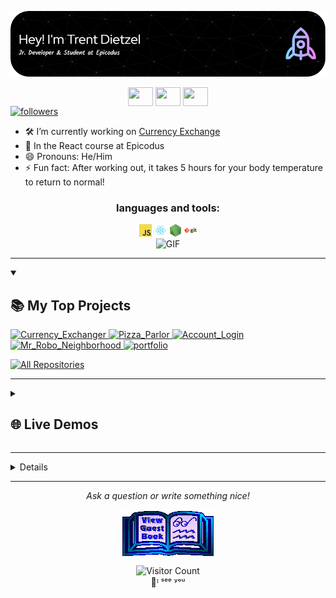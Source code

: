 <!-- Header -->
![Header](./github-header-image.png)

<!-- Follow -->
<div align="center"> 
  <a href="https://www.linkedin.com/in/trentdietzel/" target="blank"><img align="center" src="https://cdn.jsdelivr.net/npm/simple-icons@3.0.1/icons/linkedin.svg" alt="" height="30" width="40"/></a>
    <a href="https://www.discordapp.com/users/imxias" target="blank"><img align="center" src="https://cdn.jsdelivr.net/npm/simple-icons@3.0.1/icons/discord.svg" alt="" height="30" width="40"/></a>
  <a href="https://twitter.com/imxias" target="blank"><img align="center" src="https://cdn.jsdelivr.net/npm/simple-icons@3.0.1/icons/twitter.svg" alt="" height="30" width="40"/></a>
</div>

<a href="https://github.com/tdietzel?tab=followers">
  <img alt="followers" title="Follow me on Github" src="https://custom-icon-badges.demolab.com/github/followers/tdietzel?color=236ad3&labelColor=1155ba&style=for-the-badge&logo=person-add&label=Follow&logoColor=white"/></a>

<br>

<!-- About Me -->
- 🛠️ I’m currently working on [Currency Exchange](https://github.com/tdietzel/Currency_Exchange)
- 🧠 In the React course at Epicodus
- 😄 Pronouns: He/Him
- ⚡ Fun fact: After working out, it takes 5 hours for your body temperature to return to normal!

<!-- Languages & Tools -->
  <div align="center">
  <h3>languages and tools:</h3> 
  <code><img height="20" src="https://raw.githubusercontent.com/github/explore/80688e429a7d4ef2fca1e82350fe8e3517d3494d/topics/javascript/javascript.png"></code>
  <code><img height="20" src="https://raw.githubusercontent.com/github/explore/80688e429a7d4ef2fca1e82350fe8e3517d3494d/topics/react/react.png"></code>
  <code><img height="20" src="https://raw.githubusercontent.com/github/explore/80688e429a7d4ef2fca1e82350fe8e3517d3494d/topics/nodejs/nodejs.png"></code>
  <code><img height="20" src="https://raw.githubusercontent.com/github/explore/80688e429a7d4ef2fca1e82350fe8e3517d3494d/topics/git/git.png"></code>
  </div>

<!-- Computer Giph -->
<div align="center">
  <img src="https://media.giphy.com/media/2sMOUSy658zgS1CjY7/giphy.gif" alt="GIF"/>
</div>
<hr>

<!-- Top Projects -->
<!-- Repo info cards - https://github.com/anuraghazra/github-readme-stats -->
<details open> 
  <summary><h2>📚 My Top Projects</h2></summary>
  
  <p align="left">
  <!-- Currency Exchanger -->  
      <a href="https://github.com/tdietzel/Currency_Exchanger">
  <img width="278" src="https://denvercoder1-github-readme-stats.vercel.app/api/pin/?username=tdietzel&repo=Currency_Exchanger&theme=great-gatsby&bg_color=1F222E&title_color=8300F7&hide_border=true&icon_color=F8D866&show_icons=false" alt="Currency_Exchanger">
  <!-- Pizza Parlor -->    
      <a href="https://github.com/tdietzel/Pizza_Parlor">
  <img width="278" src="https://denvercoder1-github-readme-stats.vercel.app/api/pin/?username=tdietzel&repo=Pizza_Parlor&theme=great-gatsby&bg_color=1F222E&title_color=8300F7&hide_border=true&icon_color=F8D866&show_icons=false" alt="Pizza_Parlor">
  <!-- Account Login -->    
      <a href="https://github.com/tdietzel/Account_Login">
  <img width="278" src="https://denvercoder1-github-readme-stats.vercel.app/api/pin/?username=tdietzel&repo=Account_Login&theme=great-gatsby&bg_color=1F222E&title_color=8300F7&hide_border=true&icon_color=F8D866&show_icons=false" alt="Account_Login">
  <!-- Mr Robo Neighborhood -->    
      <a href="https://github.com/tdietzel/Mr_Robo_Neighborhood">
  <img width="278" src="https://denvercoder1-github-readme-stats.vercel.app/api/pin/?username=tdietzel&repo=Mr_Robo_Neighborhood&theme=great-gatsby&bg_color=1F222E&title_color=8300F7&hide_border=true&icon_color=F8D866&show_icons=false" alt="Mr_Robo_Neighborhood">
  <!-- Portfolio -->    
      <a href="https://github.com/tdietzel/portfolio">
  <img width="278" src="https://denvercoder1-github-readme-stats.vercel.app/api/pin/?username=tdietzel&repo=portfolio&theme=great-gatsby&bg_color=1F222E&title_color=8300F7&hide_border=true&icon_color=F8D866&show_icons=false" alt="portfolio">
</a>
  </p>
  <a href="https://github.com/tdietzel?tab=repositories&sort=stargazers"><img alt="All Repositories" title="All Repositories" src="https://custom-icon-badges.demolab.com/badge/-Click%20Here%20For%20All%20My%20Repos-1F222E?style=for-the-badge&logoColor=white&logo=repo"/></a>
</details>
<hr>

<!-- Live Demos -->
<!-- Repo info cards - https://github.com/anuraghazra/github-readme-stats -->
<details> 
  <summary><h2>🌐 Live Demos</h2></summary>
  
  <p align="left">
  <!-- Currency Exchanger -->  
  <a href="https://tdietzel.github.io/Currency_Exchanger/">
  <img width="278" src="https://denvercoder1-github-readme-stats.vercel.app/api/pin/?username=tdietzel&repo=Currency_Exchanger&theme=great-gatsby&bg_color=1F222E&title_color=8300F7&hide_border=true&icon_color=F8D866&show_icons=false" alt="Currency_Exchanger">
  <!-- Pizza Parlor -->  
  <a href="https://tdietzel.github.io/Pizza_Parlor/">
  <img width="278" src="https://denvercoder1-github-readme-stats.vercel.app/api/pin/?username=tdietzel&repo=Pizza_Parlor&theme=great-gatsby&bg_color=1F222E&title_color=8300F7&hide_border=true&icon_color=F8D866&show_icons=false" alt="Pizza_Parlor">
  <!-- Account Login -->  
  <a href="https://tdietzel.github.io/Pizza_Parlor/">
  <img width="278" src="https://denvercoder1-github-readme-stats.vercel.app/api/pin/?username=tdietzel&repo=Account_Login&theme=great-gatsby&bg_color=1F222E&title_color=8300F7&hide_border=true&icon_color=F8D866&show_icons=false" alt="Account_Login">
  <!-- Mr Robo -->  
  <a href="https://tdietzel.github.io/Pizza_Parlor/">
  <img width="278" src="https://denvercoder1-github-readme-stats.vercel.app/api/pin/?username=tdietzel&repo=Mr_Robo_Neighborhood&theme=great-gatsby&bg_color=1F222E&title_color=8300F7&hide_border=true&icon_color=F8D866&show_icons=false" alt="Mr_Robo_Neighborhood">
  </p>
</details>
<hr>

<!-- Stats and Activity -->
<details> 
  <summary><h2>📊 Stats and Activity</h2></summary>

  <!-- Enter Link -->
<p align="center">
  <a href="https://git.io/typing-svg">
    <img src="https://readme-typing-svg.herokuapp.com?font=Fira+Code&size=35&pause=1000&color=8300F7&vCenter=true&random=false&width=435&lines=My+GitHub+Stats!" alt="Typing SVG">
  </a>
</p>

  <h3>🔥 Streak Stats</h3>

  <!-- GitHub Readme Streak Stats - https://github.com/tdietzel22/github-readme-streak-stats -->
  [![GitHub Streak](https://streak-stats.demolab.com?user=tdietzel&theme=holi-theme&fire=EB0000&ring=FFDF00&currStreakLabel=EB0000&dates=A9FEF7&sideNums=62EB53&sideLabels=FFFFFF&currStreakNum=17EB00)](https://git.io/streak-stats)

  <h3>💻 GitHub Profile Stats</h3>

  <!-- https://github.com/tdietzel22/github-readme-stats -->

![Anurag's GitHub stats](https://github-readme-stats.vercel.app/api?username=tdietzel&show_icons=true&theme=great-gatsby)
<a href="https://github.com/anuraghazra/github-readme-stats">
  <img alt="tdietzel's Top Languages" src="https://denvercoder1-github-readme-stats.vercel.app/api/top-langs/?username=tdietzel&langs_count=8&layout=compact&theme=react&hide_border=true&bg_color=1F222E&title_color=F85D7F&icon_color=F8D866&hide=Jupyter%20Notebook,Roff" height="192px"/>
</a>

  <b>Note:</b> Top languages is only a metric of the languages my public code consists of and doesn't reflect experience or skill level.
</details>

<hr>
<div align="center">
  
  <p><em>Ask a question or write something nice!</em></p>
  
  <!-- Guest Book -->
  <a href="https://github.com/tdietzel/tdietzel/issues"><img src="https://github.com/tdietzel/tdietzel/blob/main/guestbook.gif" alt="Guest book" align="center"></a>
  <!-- View Counter -->
  <img src="https://profile-counter.glitch.me/{tdietzel22}/count.svg" alt="Visitor Count">
  <br>
  👀ᴵ ˢᵉᵉ ʸᵒᵘ
</div>
